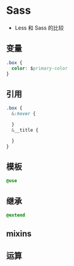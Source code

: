 # Sass
- Less 和 Sass 的比较
<!-- Less环境较Sass简单
Less使用较Sass简单
从功能出发，Sass较Less强大
sass有变量和作用域。
sass有函数的概念；
@if @else；@for @each @while @extend @import
数据结构：
-$list类型 = 数组；
-$map类型 = object；
Less 与 Sass 处理机制不一样.前者是通过客户端处理的，后者是通过服务端编译，相比较之下前者解析会比后者慢一点
关于变量在Less和Sass中的唯一区别就是Less用@，Sass用$。 -->

## 变量
```css
.box {
  color: $primary-color
}
```

## 引用
```css
.box {
  &:hover {

  }
  &__title {

  }
}
```
## 模板
```css
@use
```

## 继承
```css
@extend
```

## mixins

## 运算